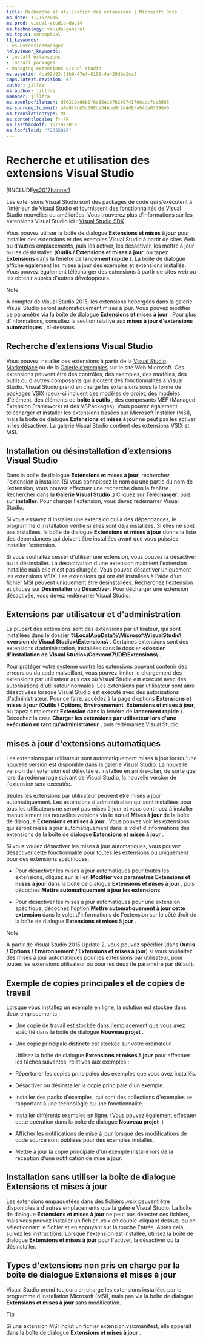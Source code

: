```yaml
---
title: Recherche et utilisation des extensions | Microsoft Docs
ms.date: 11/15/2016
ms.prod: visual-studio-dev14
ms.technology: vs-ide-general
ms.topic: conceptual
f1_keywords:
- vs.ExtensionManager
helpviewer_keywords:
- install extensions
- install packages
- managing extensions visual studio
ms.assetid: 4ca92d93-31b9-47ef-8109-4a429d9e2ca3
caps.latest.revision: 47
author: jillre
ms.author: jillfra
manager: jillfra
ms.openlocfilehash: df6219a66b0f6c85e197b209741706abc7ce3d06
ms.sourcegitcommit: a8e8f4bd5d508da34bbe9f2d4d9fa94da0539de0
ms.translationtype: MT
ms.contentlocale: fr-FR
ms.lasthandoff: 10/19/2019
ms.locfileid: "72655876"
---
```

# <a name="finding-and-using-visual-studio-extensions"></a>Recherche et utilisation des extensions Visual Studio
[!INCLUDE[vs2017banner](../includes/vs2017banner.md)]

Les extensions Visual Studio sont des packages de code qui s’exécutent à l’intérieur de Visual Studio et fournissent des fonctionnalités de Visual Studio nouvelles ou améliorées. Vous trouverez plus d’informations sur les extensions Visual Studio ici : [Visual Studio SDK](../extensibility/visual-studio-sdk.md).

 Vous pouvez utiliser la boîte de dialogue **Extensions et mises à jour** pour installer des extensions et des exemples Visual Studio à partir de sites Web ou d'autres emplacements, puis les activer, les désactiver, les mettre à jour ou les désinstaller. (**Outils / Extensions et mises à jour**, ou tapez **Extensions** dans la fenêtre de **lancement rapide** ). La boîte de dialogue affiche également les mises à jour des exemples et extensions installés. Vous pouvez également télécharger des extensions à partir de sites web ou les obtenir auprès d'autres développeurs.

> [!NOTE]
> À compter de Visual Studio 2015, les extensions hébergées dans la galerie Visual Studio seront automatiquement mises à jour.  Vous pouvez modifier ce paramètre via la boîte de dialogue **Extensions et mises à jour** .  Pour plus d'informations, consultez la section relative aux **mises à jour d'extensions automatiques** , ci-dessous.

## <a name="finding-visual-studio-extensions"></a>Recherche d’extensions Visual Studio
 Vous pouvez installer des extensions à partir de la [Visual Studio Marketplace](https://marketplace.visualstudio.com/) ou de la [Galerie d’exemples](https://code.msdn.microsoft.com/vstudio) sur le site Web Microsoft. Ces extensions peuvent être des contrôles, des exemples, des modèles, des outils ou d'autres composants qui ajoutent des fonctionnalités à Visual Studio. Visual Studio prend en charge les extensions sous la forme de packages VSIX (ceux-ci incluent des modèles de projet, des modèles d'élément, des éléments de **boîte à outils** , des composants MEF (Managed Extension Framework) et des VSPackages). Vous pouvez également télécharger et installer les extensions basées sur Microsoft Installer (MSI), mais la boîte de dialogue **Extensions et mises à jour** ne peut pas les activer ni les désactiver. La galerie Visual Studio contient des extensions VSIX et MSI.

## <a name="installing-or-uninstalling-visual-studio-extensions"></a>Installation ou désinstallation d’extensions Visual Studio
 Dans la boîte de dialogue **Extensions et mises à jour**, recherchez l'extension à installer. (Si vous connaissez le nom ou une partie du nom de l’extension, vous pouvez effectuer une recherche dans la fenêtre Rechercher dans la **Galerie Visual Studio** .) Cliquez sur **Télécharger**, puis sur **installer**. Pour charger l'extension, vous devez redémarrer Visual Studio.

 Si vous essayez d'installer une extension qui a des dépendances, le programme d'installation vérifie si elles sont déjà installées. Si elles ne sont pas installées, la boîte de dialogue **Extensions et mises à jour** donne la liste des dépendances qui doivent être installées avant que vous puissiez installer l'extension.

 Si vous souhaitez cesser d'utiliser une extension, vous pouvez la désactiver ou la désinstaller. La désactivation d'une extension maintient l'extension installée mais elle n'est pas chargée. Vous pouvez désactiver uniquement les extensions VSIX. Les extensions qui ont été installées à l'aide d'un fichier MSI peuvent uniquement être désinstallées. Recherchez l'extension et cliquez sur **Désinstaller** ou **Désactiver**. Pour décharger une extension désactivée, vous devez redémarrer Visual Studio.

## <a name="per-user-and-administrative-extensions"></a>Extensions par utilisateur et d'administration
 La plupart des extensions sont des extensions par utilisateur, qui sont installées dans le dossier **%LocalAppData%\Microsoft\VisualStudio\\<version de Visual Studio\>\Extensions\\** . Certaines extensions sont des extensions d’administration, installées dans le dossier **\<dossier d’installation de Visual Studio>\Common7\IDE\Extensions\\** .

 Pour protéger votre système contre les extensions pouvant contenir des erreurs ou du code malveillant, vous pouvez limiter le chargement des extensions par utilisateur aux cas où Visual Studio est exécuté avec des autorisations d'utilisateur normales. Les extensions par utilisateur sont ainsi désactivées lorsque Visual Studio est exécuté avec des autorisations d'administrateur. Pour ce faire, accédez à la page d’options **Extensions et mises à jour** (**Outils / Options**, **Environnement**, **Extensions et mises à jour**, ou tapez simplement **Extension** dans la fenêtre de **lancement rapide** ). Décochez la case **Charger les extensions par utilisateur lors d'une exécution en tant qu'administrateur** , puis redémarrez Visual Studio.

## <a name="automatic-extension-updates"></a>mises à jour d'extensions automatiques
 Les extensions par utilisateur sont automatiquement mises à jour lorsqu'une nouvelle version est disponible dans la galerie Visual Studio.  La nouvelle version de l'extension est détectée et installée en arrière-plan, de sorte que lors du redémarrage suivant de Visual Studio, la nouvelle version de l'extension sera exécutée.

 Seules les extensions par utilisateur peuvent être mises à jour automatiquement.  Les extensions d'administration qui sont installées pour tous les utilisateurs ne seront pas mises à jour et vous continuez à installer manuellement les nouvelles versions via le nœud **Mises à jour** de la boîte de dialogue **Extensions et mises à jour** . Vous pouvez voir les extensions qui seront mises à jour automatiquement dans le volet d'informations des extensions de la boîte de dialogue **Extensions et mises à jour** .

 Si vous voulez désactiver les mises à jour automatiques, vous pouvez désactiver cette fonctionnalité pour toutes les extensions ou uniquement pour des extensions spécifiques.

- Pour désactiver les mises à jour automatiques pour toutes les extensions, cliquez sur le lien **Modifier vos paramètres Extensions et mises à jour** dans la boîte de dialogue **Extensions et mises à jour** , puis décochez **Mettre automatiquement à jour les extensions**.

- Pour désactiver les mises à jour automatiques pour une extension spécifique, décochez l'option **Mettre automatiquement à jour cette extension** dans le volet d'informations de l'extension sur le côté droit de la boîte de dialogue **Extensions et mises à jour** .

> [!NOTE]
> À partir de Visual Studio 2015 Update 2, vous pouvez spécifier (dans **Outils / Options / Environnement / Extensions et mises à jour**) si vous souhaitez des mises à jour automatiques pour les extensions par utilisateur, pour toutes les extensions utilisateur ou pour les deux (le paramètre par défaut).

## <a name="sample-master-copies-and-working-copies"></a>Exemple de copies principales et de copies de travail
 Lorsque vous installez un exemple en ligne, la solution est stockée dans deux emplacements :

- Une copie de travail est stockée dans l'emplacement que vous avez spécifié dans la boîte de dialogue **Nouveau projet** .

- Une copie principale distincte est stockée sur votre ordinateur.

  Utilisez la boîte de dialogue **Extensions et mises à jour** pour effectuer les tâches suivantes, relatives aux exemples :

- Répertorier les copies principales des exemples que vous avez installés.

- Désactiver ou désinstaller la copie principale d'un exemple.

- Installer des packs d'exemples, qui sont des collections d'exemples se rapportant à une technologie ou une fonctionnalité.

- Installer différents exemples en ligne. (Vous pouvez également effectuer cette opération dans la boîte de dialogue **Nouveau projet** .)

- Afficher les notifications de mise à jour lorsque des modifications de code source sont publiées pour des exemples installés.

- Mettre à jour la copie principale d'un exemple installé lors de la réception d'une notification de mise à jour.

## <a name="installing-without-using-the-extensions-and-updates-dialog-box"></a>Installation sans utiliser la boîte de dialogue Extensions et mises à jour
 Les extensions empaquetées dans des fichiers .vsix peuvent être disponibles à d'autres emplacements que la galerie Visual Studio. La boîte de dialogue **Extensions et mises à jour** ne peut pas détecter ces fichiers, mais vous pouvez installer un fichier .vsix en double-cliquant dessus, ou en sélectionnant le fichier et en appuyant sur la touche Entrée. Après cela, suivez les instructions. Lorsque l'extension est installée, utilisez la boîte de dialogue **Extensions et mises à jour** pour l'activer, la désactiver ou la désinstaller.

## <a name="extension-types-not-supported-by-the-extensions-and-updates-dialog-box"></a>Types d'extensions non pris en charge par la boîte de dialogue Extensions et mises à jour
 Visual Studio prend toujours en charge les extensions installées par le programme d'installation Microsoft (MSI), mais pas via la boîte de dialogue **Extensions et mises à jour** sans modification.

> [!TIP]
> Si une extension MSI inclut un fichier extension.vsixmanifest, elle apparaît dans la boîte de dialogue **Extensions et mises à jour** .
